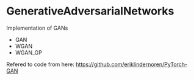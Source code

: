 # GenerativeAdversarialNetworks
Implementation of GANs

* GAN
* WGAN
* WGAN_GP

Refered to code from here: https://github.com/eriklindernoren/PyTorch-GAN
